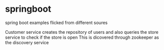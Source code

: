 # springboot
spring boot examples flicked from different soures

Customer service creates the repository of users and also queries the store service to check if the store is open
This is dicovered through zookeeper as the discovery service
